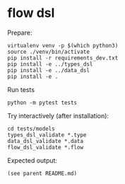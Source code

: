 # flow dsl

Prepare:

	virtualenv venv -p $(which python3)
	source ./venv/bin/activate
	pip install -r requirements_dev.txt
	pip install -e ../types_dsl
	pip install -e ../data_dsl
	pip install -e .

Run tests

	python -m pytest tests


Try interactively (after installation):

	cd tests/models
	types_dsl_validate *.type
	data_dsl_validate *.data
	flow_dsl_validate *.flow

Expected output:

	(see parent README.md)
